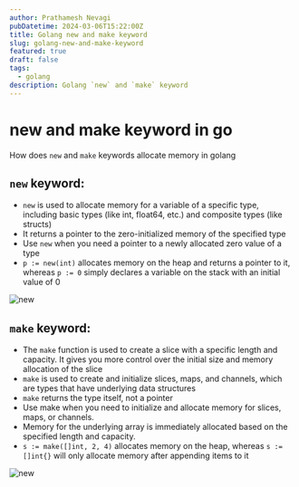 ```yaml
---
author: Prathamesh Nevagi
pubDatetime: 2024-03-06T15:22:00Z
title: Golang new and make keyword
slug: golang-new-and-make-keyword
featured: true
draft: false
tags:
  - golang
description: Golang `new` and `make` keyword
---
```


# new and make keyword in go
How does `new` and `make` keywords allocate memory in golang


## `new` keyword:
- `new` is used to allocate memory for a variable of a specific type, including basic types (like int, float64, etc.) and composite types (like structs)
- It returns a pointer to the zero-initialized memory of the specified type
- Use `new` when you need a pointer to a newly allocated zero value of a type
- `p := new(int)` allocates memory on the heap and returns a pointer to it, whereas `p := 0` simply declares a variable on the stack with an initial value of 0

![new](@assets/images/new_keyword.avif)


## `make` keyword:
- The `make` function is used to create a slice with a specific length and capacity. It gives you more control over the initial size and memory allocation of the slice
- `make` is used to create and initialize slices, maps, and channels, which are types that have underlying data structures
- `make` returns the type itself, not a pointer
- Use make when you need to initialize and allocate memory for slices, maps, or channels.
- Memory for the underlying array is immediately allocated based on the specified length and capacity.
- `s := make([]int, 2, 4)` allocates memory on the heap, whereas `s := []int{}` will only allocate memory after appending items to it

![new](@assets/images/make_keyword.avif)
